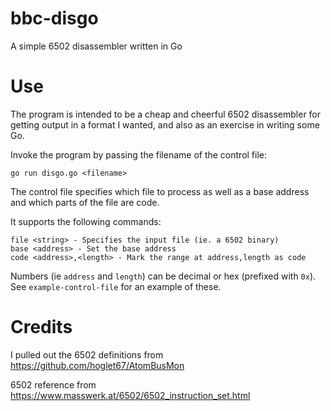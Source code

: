 # bbc-disgo
A simple 6502 disassembler written in Go

# Use
The program is intended to be a cheap and cheerful 6502 disassembler for getting output in a format I wanted, and also as an exercise in writing some Go.

Invoke the program by passing the filename of the control file:

````
go run disgo.go <filename>
````

The control file specifies which file to process as well as a base address and which parts of the file are code.

It supports the following commands:

````
file <string> - Specifies the input file (ie. a 6502 binary)
base <address> - Set the base address
code <address>,<length> - Mark the range at address,length as code
````

Numbers (ie `address` and `length`) can be decimal or hex (prefixed with `0x`).  See `example-control-file` for an example of these.

# Credits
I pulled out the 6502 definitions from https://github.com/hoglet67/AtomBusMon

6502 reference from https://www.masswerk.at/6502/6502_instruction_set.html
